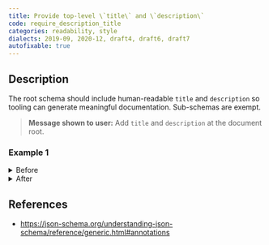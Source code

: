 ```yaml
---
title: Provide top-level \`title\` and \`description\`
code: require_description_title
categories: readability, style
dialects: 2019-09, 2020-12, draft4, draft6, draft7
autofixable: true
---
```


## Description
The root schema should include human-readable `title` and `description` so tooling can generate meaningful documentation. Sub-schemas are exempt.

> **Message shown to user:**
> Add `title` and `description` at the document root.

### Example 1
<details><summary>Before</summary>

```json
{
  "$schema": "https://json-schema.org/draft/2020-12/schema",
  "type": "object",
  "properties": {
    "email": {
      "type": "string",
      "format": "email"
    }
  }
}
```
</details>

<details><summary>After</summary>

```json
{
  "$schema": "https://json-schema.org/draft/2020-12/schema",
  "title": "User e-mail payload",
  "description": "Schema for validating an e-mail address submission.",
  "type": "object",
  "properties": {
    "email": {
      "type": "string",
      "format": "email"
    }
  }
}
```
</details>

## References
* <https://json-schema.org/understanding-json-schema/reference/generic.html#annotations>
